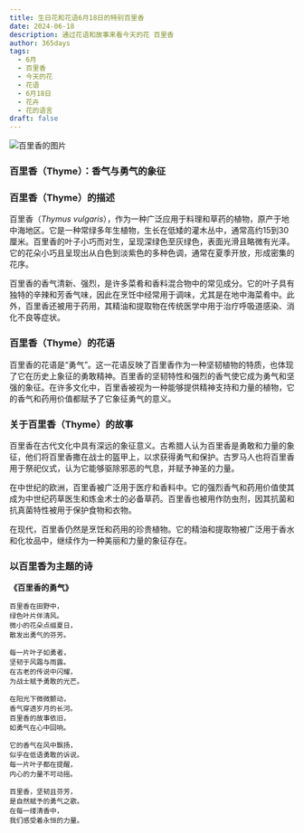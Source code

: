 ```yaml
---
title: 生日花和花语6月18日的特别百里香
date: 2024-06-18
description: 通过花语和故事来看今天的花 百里香
author: 365days
tags:
  - 6月
  - 百里香
  - 今天的花
  - 花语
  - 6月18日
  - 花卉
  - 花的语言
draft: false
---
```



![百里香的图片](https://cdn.pixabay.com/photo/2020/05/07/12/57/thyme-5141399_1280.jpg#center#center)


### 百里香（Thyme）：香气与勇气的象征

### 百里香（Thyme）的描述

百里香（*Thymus vulgaris*），作为一种广泛应用于料理和草药的植物，原产于地中海地区。它是一种常绿多年生植物，生长在低矮的灌木丛中，通常高约15到30厘米。百里香的叶子小巧而对生，呈现深绿色至灰绿色，表面光滑且略微有光泽。它的花朵小巧且呈现出从白色到淡紫色的多种色调，通常在夏季开放，形成密集的花序。

百里香的香气清新、强烈，是许多菜肴和香料混合物中的常见成分。它的叶子具有独特的辛辣和芳香气味，因此在烹饪中经常用于调味，尤其是在地中海菜肴中。此外，百里香还被用于药用，其精油和提取物在传统医学中用于治疗呼吸道感染、消化不良等症状。

### 百里香（Thyme）的花语

百里香的花语是“勇气”。这一花语反映了百里香作为一种坚韧植物的特质，也体现了它在历史上象征的勇敢精神。百里香的坚韧特性和强烈的香气使它成为勇气和坚强的象征。在许多文化中，百里香被视为一种能够提供精神支持和力量的植物，它的香气和药用价值都赋予了它象征勇气的意义。

### 关于百里香（Thyme）的故事

百里香在古代文化中具有深远的象征意义。古希腊人认为百里香是勇敢和力量的象征，他们将百里香撒在战士的盔甲上，以求获得勇气和保护。古罗马人也将百里香用于祭祀仪式，认为它能够驱除邪恶的气息，并赋予神圣的力量。

在中世纪的欧洲，百里香被广泛用于医疗和香料中。它的强烈香气和药用价值使其成为中世纪药草医生和炼金术士的必备草药。百里香也被用作防虫剂，因其抗菌和抗真菌特性被用于保护食物和衣物。

在现代，百里香仍然是烹饪和药用的珍贵植物。它的精油和提取物被广泛用于香水和化妆品中，继续作为一种美丽和力量的象征存在。

### 以百里香为主题的诗

**《百里香的勇气》**

	百里香在田野中，  
	绿色叶片伴清风。  
	微小的花朵点缀夏日，  
	散发出勇气的芬芳。
	
	每一片叶子如勇者，  
	坚韧于风霜与雨露。  
	在古老的传说中闪耀，  
	为战士赋予勇敢的光芒。
	
	在阳光下微微颤动，  
	香气穿透岁月的长河。  
	百里香的故事依旧，  
	如勇气在心中回响。
	
	它的香气在风中飘扬，  
	似乎在低语勇敢的诉说。  
	每一片叶子都在提醒，  
	内心的力量不可动摇。
	
	百里香，坚韧且芬芳，  
	是自然赋予的勇气之歌。  
	在每一缕清香中，  
	我们感受着永恒的力量。
